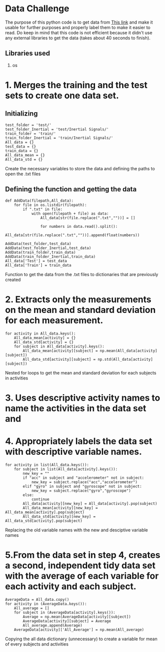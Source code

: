 # Data Challenge
 The purpose of this python code is to get data from [This link](https://d396qusza40orc.cloudfront.net/getdata%2Fprojectfiles%2FUCI%20HAR%20Dataset.zip) and make it usable for further purposes and properly label them to make it easier to read. Do keep in mind that this code is not efficient because it didn't use any external libraries to get the data (takes about 40 seconds to finish).
 
## Libraries used
1. os

# 1. Merges the training and the test sets to create one data set.

## Initializing
```
test_folder = 'test/'
test_folder_Inertial = 'test/Inertial Signals/'
train_folder = 'train/'
train_folder_Inertial = 'train/Inertial Signals/'
All_data = {}
test_data = {}
train_data = {}
All_data_mean = {}
All_data_std = {}
```
Create the necessary variables to store the data and defining the paths to open the .txt files

## Defining the function and getting the data
```
def AddData(filepath,All_data):
    for file in os.listdir(filepath):
        if ".txt" in file:
            with open(filepath + file) as data:
                All_data[str(file.replace(".txt",""))] = []

                for numbers in data.read().split():
                    All_data[str(file.replace(".txt",""))].append(float(numbers))

AddData(test_folder,test_data)
AddData(test_folder_Inertial,test_data)
AddData(train_folder,train_data)
AddData(train_folder_Inertial,train_data)
All_data['Test'] = test_data
All_data['Train'] = train_data

```
Function to get the data from the .txt files to dictionaries that are previously created

# 2. Extracts only the measurements on the mean and standard deviation for each measurement.
```
for activity in All_data.keys():
    All_data_mean[activity] = {}
    All_data_std[activity] = {}
    for subject in All_data[activity].keys():
        All_data_mean[activity][subject] = np.mean(All_data[activity][subject])
        All_data_std[activity][subject] = np.std(All_data[activity][subject])
```
Nested for loops to get the mean and standard deviation for each subjects in activities

# 3. Uses descriptive activity names to name the activities in the data set and
# 4. Appropriately labels the data set with descriptive variable names.
```
for activity in list(All_data.keys()):
    for subject in list(All_data[activity].keys()):
        new_key = ""
        if "acc" in subject and "accelerometer" not in subject:
            new_key = subject.replace("acc","accelerometer")
        elif "gyro" in subject and "gyroscope" not in subject:
            new_key = subject.replace("gyro","gyroscope")
        else:
            continue
        All_data[activity][new_key] = All_data[activity].pop(subject)
        All_data_mean[activity][new_key] = All_data_mean[activity].pop(subject)
        All_data_std[activity][new_key] = All_data_std[activity].pop(subject)
```
Replacing the old variable names with the new and desciptive variable names

# 5.From the data set in step 4, creates a second, independent tidy data set with the average of each variable for each activity and each subject.
```
AverageData = All_data.copy()
for activity in (AverageData.keys()):
    All_average = []
    for subject in (AverageData[activity].keys()):
        Average = np.mean(AverageData[activity][subject])
        AverageData[activity][subject] = Average
        All_average.append(Average)
    AverageData[activity]['All_Average'] = np.mean(All_average)      
```
Copying the all data dictionary (unnecessary) to create a variable for mean of every subjects and activities
